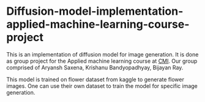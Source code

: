# Diffusion-model-implementation-applied-machine-learning-course-project

This is an implementation of diffusion model for image generation. It is done as group project for the Applied machine learning course at [CMI](https://www.cmi.ac.in/). Our group comprised of Aryansh Saxena, Krishanu Bandyopadhyay, Bijayan Ray. 

This model is trained on flower dataset from kaggle to generate flower images. One can use their own dataset to train the model for specific image generation.
